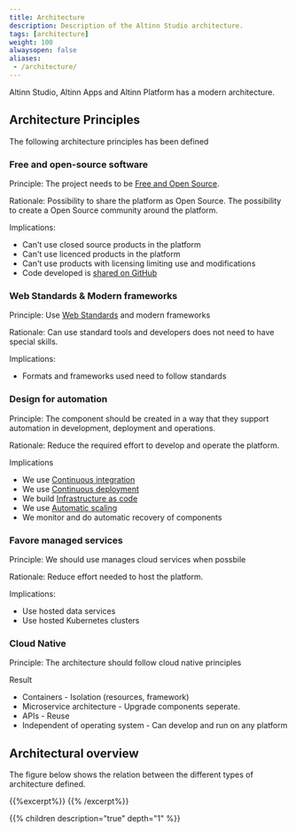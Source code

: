 ```yaml
---
title: Architecture
description: Description of the Altinn Studio architecture.
tags: [architecture]
weight: 100
alwaysopen: false
aliases:
 - /architecture/
---
```

Altinn Studio, Altinn Apps and Altinn Platform has a modern architecture. 

## Architecture Principles
The following architecture principles has been defined

### Free and open-source software
Principle: 
The project needs to be [Free and Open Source](https://en.wikipedia.org/wiki/Free_and_open-source_software).  

Rationale: 
Possibility to share the platform as Open Source. The possibility to create a Open Source community around the platform.

Implications: 
- Can't use closed source products in the platform
- Can't use licenced products in the platform
- Can't use products with licensing limiting use and modifications
- Code developed is [shared on GitHub](https://github.com/Altinn/altinn-studio)

### Web Standards & Modern frameworks
Principle: 
Use [Web Standards](https://en.wikipedia.org/wiki/Web_standards) and modern frameworks

Rationale:
Can use standard tools and developers does not need to have special skills.

Implications: 
- Formats and frameworks used need to follow standards

### Design for automation
Principle:
The component should be created in a way that they support automation in development, deployment and operations.

Rationale:
Reduce the required effort to develop and operate the platform. 

Implications
- We use [Continuous integration](https://en.wikipedia.org/wiki/Continuous_integration)
- We use [Continuous deployment](https://en.wikipedia.org/wiki/Continuous_deployment)
- We build [Infrastructure as code](https://en.wikipedia.org/wiki/Infrastructure_as_code)
- We use [Automatic scaling](https://en.wikipedia.org/wiki/Autoscaling)
- We monitor and do automatic recovery of components


### Favore managed services

Principle:
We should use manages cloud services when possbile

Rationale:
Reduce effort needed to host the platform. 

Implications:
- Use hosted data services
- Use hosted Kubernetes clusters

### Cloud Native
Principle: 
The architecture should follow cloud native principles

Result 

* Containers - Isolation (resources, framework)
* Microservice architecture - Upgrade components seperate. 
* APIs - Reuse
* Independent of operating system - Can develop and run on any platform

## Architectural overview
The figure below shows the relation between the different types of architecture defined.

{{%excerpt%}}
<object data="/architecture/architectureoverview.svg" type="image/svg+xml" style="width: 100%; max-width: 1000px"></object>
{{% /excerpt%}}

{{% children description="true" depth="1" %}}
